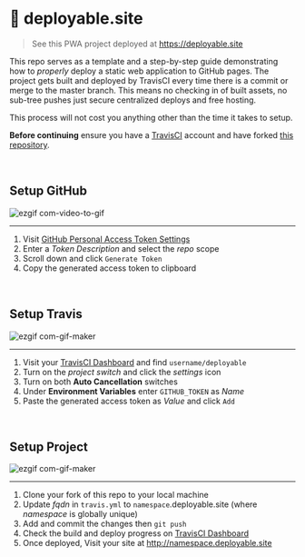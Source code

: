 # :rocket: deployable.site
> See this PWA project deployed at https://deployable.site

This repo serves as a template and a step-by-step guide demonstrating how to _properly_ deploy a static web application to GitHub pages. The project gets built and deployed by TravisCI every time there is a commit or merge to the master branch. This means no checking in of built assets, no sub-tree pushes just secure centralized deploys and free hosting.

This process will not cost you anything other than the time it takes to setup.

**Before continuing** ensure you have a [TravisCI](https://travis-ci.org) account and have forked [this repository](https://github.com/lukejacksonn/deployable).



<br/>

## Setup GitHub

![ezgif com-video-to-gif](https://user-images.githubusercontent.com/1457604/27051779-4a568416-4faf-11e7-8163-91a2c06f8409.gif)

<hr/>

1. Visit [GitHub Personal Access Token Settings](https://github.com/settings/tokens/new)
2. Enter a _Token Description_ and select the _repo_ scope
3. Scroll down and click `Generate Token`
4. Copy the generated access token to clipboard

<br/>

## Setup Travis

![ezgif com-gif-maker](https://user-images.githubusercontent.com/1457604/27051821-6b7a9a1a-4faf-11e7-8706-4906ffbddcfe.gif)

<hr/>

1. Visit your [TravisCI Dashboard](https://travis-ci.org/profile) and find `username/deployable`
2. Turn on the _project switch_ and click the _settings_ icon
3. Turn on both **Auto Cancellation** switches
4. Under **Environment Variables** enter `GITHUB_TOKEN` as _Name_
5. Paste the generated access token as _Value_ and click `Add`

<br/>

## Setup Project

![ezgif com-gif-maker](https://user-images.githubusercontent.com/1457604/27058038-cf496f96-4fc6-11e7-838f-b90421cba1b9.gif)

<hr/>

1. Clone your fork of this repo to your local machine
2. Update _fqdn_ in `travis.yml` to `namespace`.deployable.site (where _namespace_ is globally unique)
3. Add and commit the changes then `git push`
4. Check the build and deploy progress on [TravisCI Dashboard](https://travis-ci.org/profile)
6. Once deployed, Visit your site at http://namespace.deployable.site
